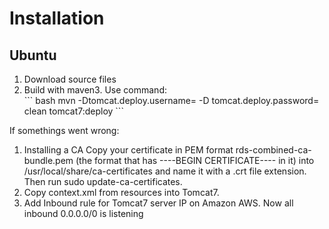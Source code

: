 <h1> Installation </h1>

<h2>Ubuntu</h2>
<ol>
  <li> Download source files</li>
  <li>Build with maven3. Use command:</li> 
  ``` bash
  mvn -Dtomcat.deploy.username=<your tomcat user> -D tomcat.deploy.password=<your tomcat password> clean tomcat7:deploy 
  ```
</ol>

If somethings went wrong:
<ol>
<li>Installing a CA
Copy your certificate in PEM format rds-combined-ca-bundle.pem (the format that has ----BEGIN CERTIFICATE---- in it) into /usr/local/share/ca-certificates and name it with a .crt file extension.
Then run sudo update-ca-certificates.</li>
<li>Сopy context.xml from resources into Tomcat7.</li>
<li> Add Inbound rule for Tomcat7 server IP on Amazon AWS. Now all inbound 0.0.0.0/0 is listening</li>
</ol>
